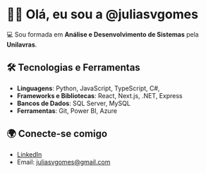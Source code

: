 # 👋🏻 Olá, eu sou a @juliasvgomes
💻 Sou formada em **Análise e Desenvolvimento de Sistemas** pela **Unilavras**.  

## 🛠️ Tecnologias e Ferramentas
- **Linguagens**: Python, JavaScript, TypeScript, C#,
- **Frameworks e Bibliotecas**: React, Next.js, .NET, Express
- **Bancos de Dados**: SQL Server, MySQL
- **Ferramentas**: Git, Power BI, Azure

## 🌍 Conecte-se comigo
- [LinkedIn](https://www.linkedin.com/in/juliasvgomes)  
- Email: juliasvgomes@gmail.com
